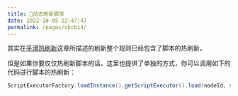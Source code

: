 ```yaml
---
title: 🍘动态刷新脚本
date: 2022-10-05 22:47:47
permalink: /pages/cbcb14/
---
```


其实在[平滑热刷新](/pages/204d71/)这章所描述的刷新整个规则已经包含了脚本的热刷新。

但是如果你要仅仅热刷新脚本的话，这里也提供了单独的方式，你可以调用如下的代码进行脚本的热刷新：

```java
ScriptExecutorFactory.loadInstance().getScriptExecutor().load(nodeId, script);
```
